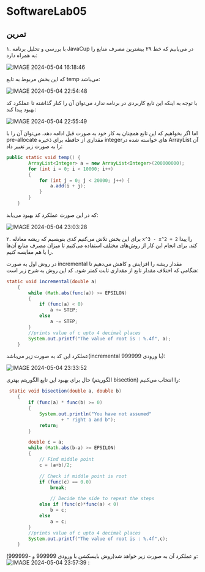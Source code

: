 # SoftwareLab05


## تمرین 
۱. با بررسی و تحلیل برنامه JavaCup در می‌یابیم که خط ۲۹ بیشترین مصرف منابع را به همراه دارد:

![IMAGE 2024-05-04 16:18:46](https://github.com/RamtinMoslemi/SoftwareLab05/assets/76493699/11cabd9f-974f-4aaa-91f1-5c9b9466e3ce)

که این بخش مربوط به تابع temp می‌باشد:

![IMAGE 2024-05-04 22:54:48](https://github.com/RamtinMoslemi/SoftwareLab05/assets/76493699/61f2e85e-94cf-4cfc-a789-2a8baa5fbfe7)

با توجه به اینکه این تابع کاربردی در برنامه ندارد می‌توان آن را کنار گذاشته تا عملکرد کد بهبود پیدا کند:

![IMAGE 2024-05-04 22:55:49](https://github.com/RamtinMoslemi/SoftwareLab05/assets/76493699/0a953a5c-96ed-4e84-8ae2-88baab6e0eb3)

اما اگر بخواهیم که این تابع همچنان به کار خود به صورت قبل ادامه دهد، می‌توان آن را با pre-allocate مقداری از حافظه برای ذخیره integerهای خواسته شده در ArrayList آن را به صورت زیر تغییر داد:


```java
public static void temp() {
        ArrayList<Integer> a = new ArrayList<Integer>(200000000);
        for (int i = 0; i < 10000; i++)
        {
            for (int j = 0; j < 20000; j++) {
                a.add(i + j);
            }
        }
    }
```

که در این صورت عملکرد کد بهبود می‌یابد:

![IMAGE 2024-05-04 23:03:28](https://github.com/RamtinMoslemi/SoftwareLab05/assets/76493699/59122515-7edb-4494-9610-7ca3400e333a)


۲. برای این بخش تلاش می‌کنیم کدی بنویسیم که ریشه معادله `x^3 - x^2 + 2‍` را پیدا کند. برای انجام این کار از روش‌های مختلف استفاده می‌کنیم تا میزان مصرف منابع آن‌ها را با هم مقایسه کنیم.

در روش اول به صورت incremental مقدار ریشه را افزایش و کاهش می‌دهیم تا هنگامی که اختلاف مقدار تابع از مقداری ثابت کمتر شود. کد این روش به شرح زیر است:

 
```java
static void incremental(double a)
    {
        while (Math.abs(func(a)) >= EPSILON)
        {
            if (func(a) < 0)
                a += STEP;
            else
                a -= STEP;
        }
        //prints value of c upto 4 decimal places
        System.out.printf("The value of root is : %.4f", a);
    }
```

عملکرد این کد به صورت زیر می‌باشد(incremental با ورودی 999999):

![IMAGE 2024-05-04 23:33:52](https://github.com/RamtinMoslemi/SoftwareLab05/assets/76493699/03d002b5-2d14-45a4-8fc3-46e23b262ba6)

 حال برای بهبود این تابع الگوریتم بهتری (الگوریتم bisection) را انتخاب می‌کنیم:

```java
 static void bisection(double a, double b)
    {
        if (func(a) * func(b) >= 0)
        {
            System.out.println("You have not assumed"
                    + " right a and b");
            return;
        }

        double c = a;
        while (Math.abs(b-a) >= EPSILON)
        {
            // Find middle point
            c = (a+b)/2;

            // Check if middle point is root
            if (func(c) == 0.0)
                break;

                // Decide the side to repeat the steps
            else if (func(c)*func(a) < 0)
                b = c;
            else
                a = c;
        }
        //prints value of c upto 4 decimal places
        System.out.printf("The value of root is : %.4f",c);
    }
```

و عملکرد آن به صورت زیر خواهد شد(روش بایسکشن با ورودی 999999 و -999999):
![IMAGE 2024-05-04 23:57:39](https://github.com/RamtinMoslemi/SoftwareLab05/assets/76493699/43258803-4ab0-4f59-a878-2a87d505f7b8)
:
